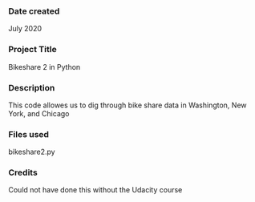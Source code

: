 ### Date created
July 2020

### Project Title
Bikeshare 2 in Python

### Description
This code allowes us to dig through bike share data in Washington, New York, and Chicago

### Files used
bikeshare2.py

### Credits
Could not have done this without the Udacity course

